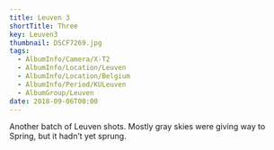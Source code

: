 ```yaml
---
title: Leuven 3
shortTitle: Three
key: Leuven3
thumbnail: DSCF7269.jpg
tags:
  - AlbumInfo/Camera/X-T2
  - AlbumInfo/Location/Leuven
  - AlbumInfo/Location/Belgium
  - AlbumInfo/Period/KULeuven
  - AlbumGroup/Leuven
date: 2018-09-06T00:00
---
```

Another batch of Leuven shots. Mostly gray skies were giving way to Spring, but it hadn’t yet sprung.